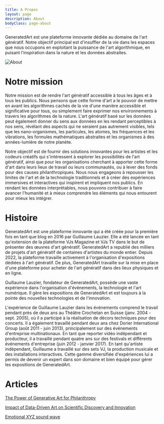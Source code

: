 ```yaml
---
title: A Propos
layout: page
description: About
bodyClass: page-about
---
```


GeneratedArt est une plateforme innovante dédiée au domaine de l'art génératif. Notre objectif principal est d'insuffler de la vie dans les espaces que nous occupons en exploitant la puissance de l'art algorithmique, en puisant l'inspiration dans la nature et les données abstraites.

![About](/images/illustrations/goal.png)

# Notre mission

Notre mission est de rendre l'art génératif accessible à tous les âges et à tous les publics. Nous pensons que cette forme d'art a le pouvoir de mettre en avant les algorithmes cachés de la vie d'une manière accessible et significative pour tous, ou simplement faire exprimer nos environnements à travers les algorithmes de la nature. L'art génératif basé sur les données peut également donner du sens aux données en les rendant perceptibles à nos sens, révélant des aspects qui ne seraient pas autrement visibles, tels que les nano-organismes, les particules, les atomes, les fréquences et les vibrations, les formules mathématiques abstraites et les organismes à des années-lumière de notre planète.

Notre objectif est de fournir des solutions innovantes pour les artistes et les codeurs créatifs qui s'intéressent à explorer les possibilités de l'art génératif, ainsi que pour les organisations cherchant à apporter cette forme d'art dans leurs lieux de travail ou leurs communautés, ou à lever des fonds pour des causes philanthropiques. Nous nous engageons à repousser les limites de l'art et de la technologie traditionnels et à créer des expériences immersives et interactives qui inspirent et impliquent nos publics. En rendant les données interprétables, nous pouvons contribuer à faire avancer l'humanité et à mieux comprendre les éléments qui nous entourent pour mieux les intégrer.

# Histoire

GeneratedArt est une plateforme innovante qui a été créée pour la première fois en tant que blog en 2016 par Guillaume Lauzier. Elle a été lancée en tant qu'extension de la plateforme VJs Magazine et VJs TV dans le but de présenter des œuvres d'art génératif. GeneratedArt a republié des milliers de projets d'art génératif de centaines d'artistes du monde entier. Depuis 2022, la plateforme travaille activement à l'organisation d'expositions dédiées à l'art génératif. De plus, GeneratedArt travaille sur la mise en place d'une plateforme pour acheter de l'art génératif dans des lieux physiques et en ligne.

Guillaume Lauzier, fondateur de GeneratedArt, possède une vaste expérience dans l'organisation d'événements, la technologie et l'art numérique. Il gère les expositions de GeneratedArt et est toujours à la pointe des nouvelles technologies et de l'innovation.

L'expérience de Guillaume Lauzier dans les événements comprend le travail pendant près de deux ans au Théâtre Crochetan en Suisse (janv. 2004 - sept. 2005), où il a participé à la réalisation de décors techniques pour des concerts. Il a également travaillé pendant deux ans chez Dorier International Group (août 2011 - juin 2013), principalement sur des événements d'entreprise multinationaux. En tant que reporter vidéo indépendant et producteur, il a travaillé pendant quatre ans sur des festivals et différents événements d'entreprise (juin 2012 - janvier 2017). En tant qu'artiste indépendant, Guillaume a travaillé sur des sets VJ, la production musicale et des installations interactives. Cette gamme diversifiée d'expériences lui a permis de devenir un expert dans son domaine et bien équipé pour gérer les expositions de GeneratedArt.

# Articles

[The Power of Generative Art for Philanthropy](https://medium.com/generatedart/the-power-of-generative-art-for-philanthropy-953d655dda08)

[Impact of Data-Driven Art on Scientific Discovery and Innovation](https://medium.com/generatedart/impact-of-data-driven-art-on-scientific-discovery-and-innovation-c60f126aeb65)

[Emotional XYZ sound wave](https://medium.com/generatedart/emotional-xyz-sound-wave-a1c5b7f3bb34)
